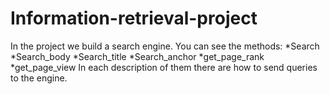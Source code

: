 # Information-retrieval-project

In the project we build a search engine.
You can see the methods:
*Search
*Search_body
*Search_title
*Search_anchor
*get_page_rank
*get_page_view
In each description of them there are how to send queries to the engine.
